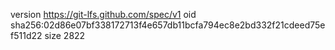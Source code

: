 version https://git-lfs.github.com/spec/v1
oid sha256:02d86e07bf338172713f4e657db11bcfa794ec8e2bd332f21cdeed75ef511d22
size 2822
